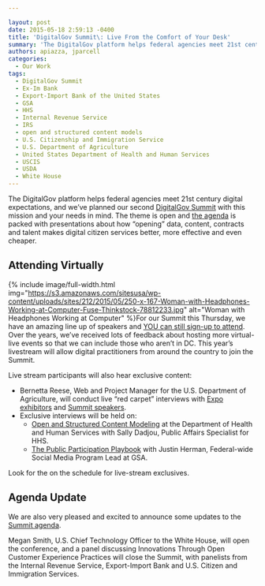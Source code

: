 ```yaml
---

layout: post
date: 2015-05-18 2:59:13 -0400
title: 'DigitalGov Summit\: Live From the Comfort of Your Desk'
summary: 'The DigitalGov platform helps federal agencies meet 21st century digital expectations, and we&rsquo;ve planned our second DigitalGov Summit with this mission and your needs in mind. The theme is open and the agenda is packed with presentations about how &ldquo;opening&rdquo; data, content, contracts and talent makes digital citizen services better, more effective and even cheaper.'
authors: apiazza, jparcell
categories:
  - Our Work
tags:
  - DigitalGov Summit
  - Ex-Im Bank
  - Export-Import Bank of the United States
  - GSA
  - HHS
  - Internal Revenue Service
  - IRS
  - open and structured content models
  - U.S. Citizenship and Immigration Service
  - U.S. Department of Agriculture
  - United States Department of Health and Human Services
  - USCIS
  - USDA
  - White House
---
```


The DigitalGov platform helps federal agencies meet 21st century digital expectations, and we’ve planned our second [DigitalGov Summit](https://summit.WHATEVER) with this mission and your needs in mind. The theme is open and [the agenda](https://summit.WHATEVER/agenda/) is packed with presentations about how “opening” data, content, contracts and talent makes digital citizen services better, more effective and even cheaper.

## Attending Virtually


{% include image/full-width.html img="https://s3.amazonaws.com/sitesusa/wp-content/uploads/sites/212/2015/05/250-x-167-Woman-with-Headphones-Working-at-Computer-Fuse-Thinkstock-78812233.jpg" alt="Woman with Headphones Working at Computer" %}For our Summit this Thursday, we have an amazing line up of speakers and [YOU can still sign-up to attend](https://www.eventbrite.com/e/2015-spring-citizen-services-summit-registration-12671367401). Over the years, we’ve received lots of feedback about hosting more virtual-live events so that we can include those who aren’t in DC. This year’s livestream will allow digital practitioners from around the country to join the Summit.

Live stream participants will also hear exclusive content:

  * Bernetta Reese, Web and Project Manager for the U.S. Department of Agriculture, will conduct live “red carpet” interviews with [Expo exhibitors](https://summit.WHATEVER/expo/) and [Summit speakers](https://summit.WHATEVER/speakers).
  * Exclusive interviews will be held on: 
      * [Open and Structured Content Modeling](https://www.WHATEVER/2015/03/20/structured-content-in-government-how-hhs-and-nci-are-getting-started/ "Structured Content in Government: How HHS and NCI Are Getting Started") at the Department of Health and Human Services with Sally Dadjou, Public Affairs Specialist for HHS.
      * [The Public Participation Playbook](https://participation.usa.gov/) with Justin Herman, Federal-wide Social Media Program Lead at GSA.

Look for the  <img src="https://s3.amazonaws.com/sitesusa/wp-content/uploads/sites/612/2015/05/65-x-65-on-the-air-tower-only-Radio-broadcasting-design-elements-Looper_cro-iStock-Thinkstock-482334395.jpg" alt="" border="0" />on the schedule for live-stream exclusives.

## Agenda Update

We are also very pleased and excited to announce some updates to the [Summit agenda](https://summit.WHATEVER/agenda/).

Megan Smith, U.S. Chief Technology Officer to the White House, will open the conference, and a panel discussing Innovations Through Open Customer Experience Practices will close the Summit, with panelists from the Internal Revenue Service, Export-Import Bank and U.S. Citizen and Immigration Services.
